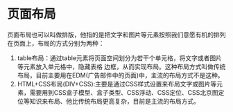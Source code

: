 # 页面布局

页面布局也可以叫做排版，他指的是把文字和图片等元素按照我们意愿有机的排列在页面上，布局的方式分别为两种：

1. table布局：通过table元素将页面空间划分为若干个单元格，将文字或者图片等元素放入单元格中，隐藏表格 边框，从而实现布局。这种布局方式叫做传统布局，目前主要用在EDM(广告邮件中的页面)中，主流的布局方式不是这种。
2. HTML+CSS布局(DIV+CSS):主要是通过CSS样式设置来布局文字或图片等元素，需要用到CSS盒子模型、盒子类型、CSS浮动、CSS定位、CSS北京图定位等知识来布局、他比传统布局更高复杂，目前是主流的布局方式。


